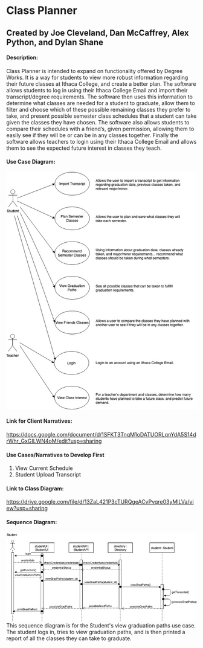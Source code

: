 # Class Planner
## Created by Joe Cleveland, Dan McCaffrey, Alex Python, and Dylan Shane

#### Description:
Class Planner is intended to expand on functionality offered by Degree Works. 
It is a way for students to view more robust information regarding their future classes at Ithaca College, and create a better plan. 
The software allows students to log in using their Ithaca College Email and import their transcript/degree requirements. 
The software then uses this information to determine what classes are needed for a student to graduate, allow them to filter and choose which of these possible remaining classes they prefer to take, and present possible semester class schedules that a student can take given the classes they have chosen. 
The software also allows students to compare their schedules with a friend’s, given permission, allowing them to easily see if they will be or can be in any classes together. 
Finally the software allows teachers to login using their Ithaca College Email and allows them to see the expected future interest in classes they teach.

#### Use Case Diagram:
![Use Case Diagram](diagrams/useCaseDiagram.jpg)

#### Link for Client Narratives: 
https://docs.google.com/document/d/1SFKT3TnqM1oDATUORLqnYdA5S14drWhr_GxGILWN4oM/edit?usp=sharing

#### Use Cases/Narratives to Develop First
1. View Current Schedule
1. Student Upload Transcript

#### Link to Class Diagram:
https://drive.google.com/file/d/13ZaL421P3cTURQgeACvPvqre03yMlLVa/view?usp=sharing

#### Sequence Diagram:
![Sequence Diagram](diagrams/viewGraduationPathsSequenceDiagram.jpg)
This sequence diagram is for the Student's view graduation paths use case.
The student logs in, tries to view graduation paths, and is then printed a report of all the classes they can take to graduate.